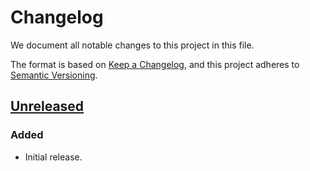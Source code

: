 # Changelog

We document all notable changes to this project in this file.

The format is based on [Keep a Changelog](https://keepachangelog.com/en/1.0.0/), and this project adheres to [Semantic Versioning](https://semver.org/spec/v2.0.0.html).

## [Unreleased]

### Added

* Initial release.

[Unreleased]: https://github.com/puppetlabs/relay-services/compare/55b45072e8ddf5622fda3c923da548d0f148b1e8...HEAD
